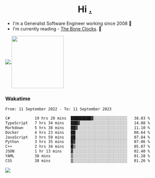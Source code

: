 <h1 align="center">Hi <a href="https://www.hackerrank.com/erasmosaraujo">.</a></h1>
 
- I'm a Generalist Software Engineer working  since 2008 🚀
- I'm currently reading - <a href="https://www.amazon.ca/Bone-Clocks-David-Mitchell/dp/0340921625">The Bone Clocks</a>. 📘
  
<p align="left">
  <a href="https://github.com/erasmosoares/github-readme-stats">
    <img
      align="center"
      src="https://github-readme-stats.vercel.app/api/top-langs/?username=erasmosoares&theme=radical&layout=compact"
    />
  </a>
  <a href="https://github.com/erasmosoares/github-readme-stats">
    <img
      align="center"
      height="165"
      src="https://github-readme-stats.vercel.app/api?username=erasmosoares&theme=radical&count_private=true&show_icons=true&custom_title=Github%20Status&hide=issues"
    />
  </a>
</p>

<!--
 ### Repo 
 
<p align="left">
 <a href="https://github.com/erasmosoares/github-readme-stats">
    <img
      align="center"
      height="165"
      src="https://github-readme-stats.vercel.app/api/pin?username=erasmosoares&repo=sample-node&title_color=fff&icon_color=f9f9f9&text_color=9f9f9f&bg_color=151515"
    />
  </a>
  <a href="https://github.com/erasmosoares/github-readme-stats">
    <img
      align="center"
      height="165"
      src="https://github-readme-stats.vercel.app/api/pin?username=erasmosoares&repo=sample-node&title_color=fff&icon_color=f9f9f9&text_color=9f9f9f&bg_color=151515"
    />
  </a>
</p>
-->

 ### Wakatime 

<!--START_SECTION:waka-->

```txt
From: 11 September 2022 - To: 11 September 2023

C#           19 hrs 20 mins  █████████▓░░░░░░░░░░░░░░░   38.03 %
TypeScript   7 hrs 34 mins   ███▓░░░░░░░░░░░░░░░░░░░░░   14.88 %
Markdown     5 hrs 38 mins   ██▓░░░░░░░░░░░░░░░░░░░░░░   11.10 %
Docker       4 hrs 23 mins   ██░░░░░░░░░░░░░░░░░░░░░░░   08.64 %
JavaScript   3 hrs 59 mins   ██░░░░░░░░░░░░░░░░░░░░░░░   07.84 %
Python       3 hrs 35 mins   █▓░░░░░░░░░░░░░░░░░░░░░░░   07.06 %
C++          2 hrs 34 mins   █▒░░░░░░░░░░░░░░░░░░░░░░░   05.07 %
JSON         1 hr 13 mins    ▓░░░░░░░░░░░░░░░░░░░░░░░░   02.40 %
YAML         38 mins         ▒░░░░░░░░░░░░░░░░░░░░░░░░   01.28 %
CSS          38 mins         ▒░░░░░░░░░░░░░░░░░░░░░░░░   01.26 %
```

<!--END_SECTION:waka-->

![](https://komarev.com/ghpvc/?username=erasmosoares&color=brightgreen)
